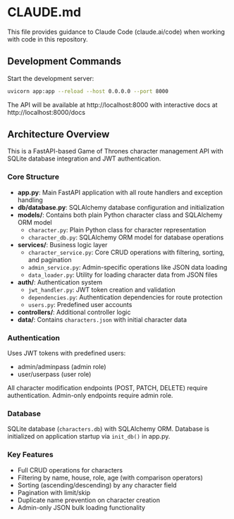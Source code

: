 # CLAUDE.md

This file provides guidance to Claude Code (claude.ai/code) when working with code in this repository.

## Development Commands

Start the development server:
```bash
uvicorn app:app --reload --host 0.0.0.0 --port 8000
```

The API will be available at http://localhost:8000 with interactive docs at http://localhost:8000/docs

## Architecture Overview

This is a FastAPI-based Game of Thrones character management API with SQLite database integration and JWT authentication.

### Core Structure
- **app.py**: Main FastAPI application with all route handlers and exception handling
- **db/database.py**: SQLAlchemy database configuration and initialization
- **models/**: Contains both plain Python character class and SQLAlchemy ORM model
  - `character.py`: Plain Python class for character representation
  - `character_db.py`: SQLAlchemy ORM model for database operations
- **services/**: Business logic layer
  - `character_service.py`: Core CRUD operations with filtering, sorting, and pagination
  - `admin_service.py`: Admin-specific operations like JSON data loading
  - `data_loader.py`: Utility for loading character data from JSON files
- **auth/**: Authentication system
  - `jwt_handler.py`: JWT token creation and validation
  - `dependencies.py`: Authentication dependencies for route protection
  - `users.py`: Predefined user accounts
- **controllers/**: Additional controller logic
- **data/**: Contains `characters.json` with initial character data

### Authentication
Uses JWT tokens with predefined users:
- admin/adminpass (admin role)
- user/userpass (user role)

All character modification endpoints (POST, PATCH, DELETE) require authentication. Admin-only endpoints require admin role.

### Database
SQLite database (`characters.db`) with SQLAlchemy ORM. Database is initialized on application startup via `init_db()` in app.py.

### Key Features
- Full CRUD operations for characters
- Filtering by name, house, role, age (with comparison operators)
- Sorting (ascending/descending) by any character field
- Pagination with limit/skip
- Duplicate name prevention on character creation
- Admin-only JSON bulk loading functionality